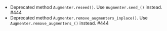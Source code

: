 * Deprecated method `Augmenter.reseed()`.
  Use `Augmenter.seed_()` instead. #444
* Deprecated method `Augmenter.remove_augmenters_inplace()`.
  Use `Augmenter.remove_augmenters_()` instead. #444